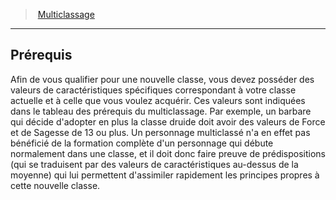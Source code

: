 ﻿---
!GenericItem
Name: Prérequis
Id: multiclassing_hd.md#prérequis
ParentLink: multiclassing_hd.md#multiclassage
ParentName: Multiclassage
NameLevel: 2
Attributes: {}
---
> [Multiclassage](hd_multiclassing.md)

---

## Prérequis

Afin de vous qualifier pour une nouvelle classe, vous devez posséder des valeurs de caractéristiques spécifiques correspondant à votre classe actuelle et à celle que vous voulez acquérir. Ces valeurs sont indiquées dans le tableau des prérequis du multiclassage. Par exemple, un barbare qui décide d'adopter en plus la classe druide doit avoir des valeurs de Force et de Sagesse de 13 ou plus. Un personnage multiclassé n'a en effet pas bénéficié de la formation complète d'un personnage qui débute normalement dans une classe, et il doit donc faire preuve de prédispositions (qui se traduisent par des valeurs de caractéristiques au-dessus de la moyenne) qui lui permettent d'assimiler rapidement les principes propres à cette nouvelle classe.

